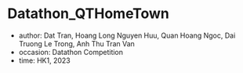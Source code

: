 # Datathon_QTHomeTown
- author: Dat Tran, Hoang Long Nguyen Huu, Quan Hoang Ngoc, Dai Truong Le Trong, Anh Thu Tran Van
- occasion: Datathon Competition
- time: HK1, 2023
